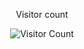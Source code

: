<div align="center"> 
  <p>Visitor count</p>
  <img src="https://hits.seeyoufarm.com/api/count/incr/badge.svg?url=https://github.com/Akshay-Sugathn&count_bg=%2379C83D&title_bg=%23555555&icon=github.svg&icon_color=%23E7E7E7&title=visits&edge_flat=false" alt="Visitor Count" />
</div>
